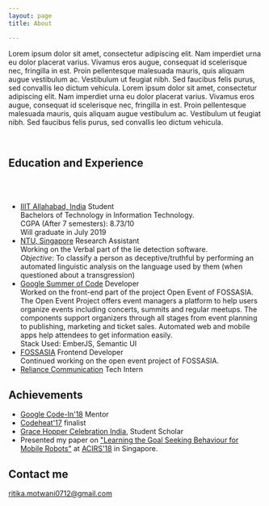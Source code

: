 ```yaml
---
layout: page
title: About

---
```


Lorem ipsum dolor sit amet, consectetur adipiscing elit. Nam imperdiet urna eu dolor placerat varius. Vivamus eros augue, consequat id scelerisque nec, fringilla in est. Proin pellentesque malesuada mauris, quis aliquam augue vestibulum ac. Vestibulum ut feugiat nibh. Sed faucibus felis purus, sed convallis leo dictum vehicula. Lorem ipsum dolor sit amet, consectetur adipiscing elit. Nam imperdiet urna eu dolor placerat varius. Vivamus eros augue, consequat id scelerisque nec, fringilla in est. Proin pellentesque malesuada mauris, quis aliquam augue vestibulum ac. Vestibulum ut feugiat nibh. Sed faucibus felis purus, sed convallis leo dictum vehicula.  

&nbsp;
&nbsp;

## Education and Experience
<br/>
<br/>

<ul class="timeline">
  <!-- Item 1 -->
  <li>
    <div class="direction-r">
      <div class="flag-wrapper">
        <span class="hexa"></span>
        <span class="flag"><a href="https://iiita.ac.in" target="_blank">IIIT Allahabad, India</a></span>
        <span class="time-wrapper"><span class="time">Student</span></span>
      </div>
      <div class="desc">
        Bachelors of Technology in Information Technology.<br/>
        CGPA (After 7 semesters): 8.73/10<br/>
        Will graduate in July 2019
      </div>
    </div>
  </li>

  <!-- Item 2 -->
  <li>
    <div class="direction-l">
      <div class="flag-wrapper">
        <span class="hexa"></span>
        <span class="flag"><a href="https://www.ntu.edu.sg/Pages/home.aspx" target="_blank">NTU, Singapore</a></span>
        <span class="time-wrapper"><span class="time">Research Assistant</span></span>
      </div>
      <div class="desc">
        Working on the Verbal part of the lie detection software. <br />
        <i>Objective</i>: To classify a person as deceptive/truthful by performing an automated linguistic analysis on the language used by them (when questioned about a transgression)
      </div>
    </div>
  </li>
  <li>
    <div class="direction-r">
      <div class="flag-wrapper">
        <span class="hexa"></span>
        <span class="flag"><a href="https://summerofcode.withgoogle.com/" target="_blank">Google Summer of Code</a></span>
        <span class="time-wrapper"><span class="time">Developer</span></span>
      </div>
      <div class="desc">Worked on the front-end part of the project Open Event of FOSSASIA. The Open Event Project offers event managers a platform to help users organize events including concerts, summits and regular meetups. The components support organizers through all stages from event planning to publishing, marketing and ticket sales. Automated web and mobile apps help attendees to get information easily.<br />
        Stack Used: EmberJS, Semantic UI
      </div>
    </div>
  </li>

  <!-- Item 3 -->
  <li>
    <div class="direction-l">
      <div class="flag-wrapper">
        <span class="hexa"></span>
        <span class="flag"><a href="http://fossasia.org/" target="_blank">FOSSASIA</a></span>
        <span class="time-wrapper"><span class="time">Frontend Developer</span></span>
      </div>
      <div class="desc">Continued working on the open event project of FOSSASIA.</div>
    </div>
  </li>
  <li>
    <div class="direction-r">
      <div class="flag-wrapper">
        <span class="hexa"></span>
        <span class="flag"><a href="https://rcom.co.in/" target="_blank">Reliance Communication</a></span>
        <span class="time-wrapper"><span class="time">Tech Intern</span></span>
      </div>
      <div class="desc"></div>
    </div>
  </li>
</ul>


<div id="tuna" class="scrolling"></div>
<script>
var animationStarted = false;
window.onscroll = function (e) {
if(!animationStarted){
document.getElementById("tuna").classList.remove('scrolling');
setTimeout(function(){animationStarted=false},1000);

}
isScrolling=true;

console.log('hello');
setTimeout(function(){
document.getElementById("tuna").classList.add('scrolling');
animationStarted=true
}, 100);
}
</script>


## Achievements


* <a href="https://codein.withgoogle.com/" target="_blank"><span class="underline--magical">Google Code-In'18</span></a> Mentor
* <a href="https://2017.codeheat.org/" target="_blank"><span class="underline--magical">Codeheat'17</span></a> finalist
* <a href="http://ghcindia.anitab.org/" target="_blank"><span class="underline--magical">Grace Hopper Celebration India</span></a>, Student Scholar
* Presented my paper on <a href="https://ieeexplore.ieee.org/abstract/document/8467230" target="_blank"><span class="underline--magical">"Learning the Goal Seeking Behaviour for Mobile Robots"</span></a> at <a href="http://www.acirs.org/" target="_blank"><span class="underline--magical">ACIRS'18</span></a> in Singapore.


## Contact me

[ritika.motwani0712@gmail.com](mailto:ritika.motwani0712@gmail.com)